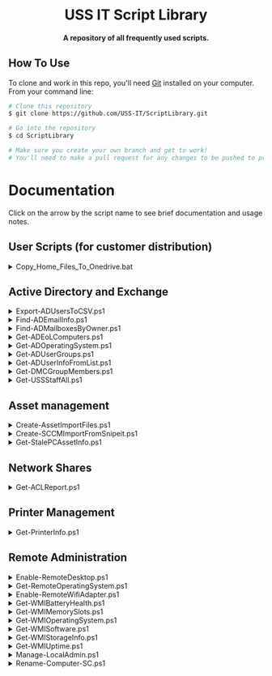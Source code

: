 
<h1 align="center">
  USS IT Script Library
</h1>

<h4 align="center">A repository of all frequently used scripts.</h4>

## How To Use

To clone and work in this repo, you'll need [Git](https://git-scm.com) installed on your computer. From your command line:

```bash
# Clone this repository
$ git clone https://github.com/USS-IT/ScriptLibrary.git

# Go into the repository
$ cd ScriptLibrary

# Make sure you create your own branch and get to work!
# You'll need to make a pull request for any changes to be pushed to production.
```

# Documentation
Click on the arrow by the script name to see brief documentation and usage notes.

## User Scripts (for customer distribution)
<details>
<summary>Copy_Home_Files_To_Onedrive.bat</summary>
Allows users to safely copy all of the files on their HOME network share into the Documents folder on their OneDrive. User must be on a Hopkins network / VPN to do the copy.
</details>

## Active Directory and Exchange

<details>
<summary>Export-ADUsersToCSV.ps1</summary>
Output the members of a group to CSV file or show it in a pop-up. This includes nested members.
</details>

<details>
<summary>Find-ADEmailInfo.ps1</summary>
Search for accounts with primary mail and aliases using given wildcard *, showing information about any associated mail management (OLGroups) found.
	
For example, `*communications*` will show accounts with the word "communications" included in their primary or alias email addresses.
</details>

<details>
<summary>Find-ADMailboxesByOwner.ps1</summary>
Outputs all shared service account mailboxes owned or co-owned by the given user.
</details>

<details>
<summary>Get-ADEoLComputers.ps1</summary>
Outputs information on EOL computers from AD.
</details>

<details>
<summary>Get-ADOperatingSystem.ps1</summary>
Get OperatingSystemVersion reported by AD for given computer name. 
</details>

<details>
<summary>Get-ADUserGroups.ps1</summary>
Outputs a user's groups to a CSV file or show it in a pop-up. Can include all nested groups. 
</details>

<details>
<summary>Get-ADUserInfoFromList.ps1</summary>
Returns a list of users from AD given a CSV containing their Emails or JHEDs. Input CSV file must have column header "User". This can be either an email address (including aliases), UPN, or username/JHED.
</details>

<details>
<summary>Get-DMCGroupMembers.ps1</summary>
Show DMC group memberships for given domain user. Does NOT require RSAT tools.
</details>

<details>
<summary>Get-USSStaffAll.ps1</summary>
Outputs all staff and contractors in USS where company="USS" to a CSV file "uss_staff.csv" saved in OneDrive.
</details>

## Asset management

<details>
<summary>Create-AssetImportFiles.ps1</summary>
Creates import files for Snipe-It, SCCM, and JHARS from a Dell report exported as CSV. Can copy the files for SCCM and Snipe-It into their import paths.
</details>

<details>
<summary>Create-SCCMImportFromSnipeit.ps1</summary>
Creates an import file for SCCM from a previous Snipe-It export for re-importing a computer that's fallen out of SCCM, optionally copying over the file to the SCCM import path.
</details>

<details>
<summary>Get-StalePCAssetInfo.ps1</summary>
Compiles a report of assets to be deleted cross-referenced with our SOR (Snipe-It). The asset report must have the "ComputerName" column.
</details>

## Network Shares

<details>
<summary>Get-ACLReport.ps1</summary>
Returns all changed security permissions (ACL) and owners for subfolders starting at given root folder. Can compile results into a CSV file. This may take a while to complete when run on a remote network share.
</details>

## Printer Management

<details>
<summary>Get-PrinterInfo.ps1</summary>
Gets installed printer info for an online computer. Attempts to resolve WSD to IP addresses.
</details>

## Remote Administration

<details>
<summary>Enable-RemoteDesktop.ps1</summary>
Remotely enables Remote Desktop for the target computer using WMI.
</details>

<details>
<summary>Get-RemoteOperatingSystem.ps1</summary>
Queries a system's operating system version using both WMI (if it's online) and AD. Requires RSAT tools.
</details>

<details>
<summary>Enable-RemoteWifiAdapter.ps1</summary>
Uses WMI to remotely enable any disabled WiFi adapters for a system online with ethernet.
</details>

<details>
<summary>Get-WMIBatteryHealth.ps1</summary>
Uses WMI to query info on an online computer's battery health and current capacity.
</details>

<details>
<summary>Get-WMIMemorySlots.ps1</summary>
Uses WMI to query info on an online computer's installed and free memory slots.
</details>

<details>
<summary>Get-WMIOperatingSystem.ps1</summary>
Uses WMI to query an online computer's operating system info.
</details>

<details>
<summary>Get-WMISoftware.ps1</summary>
Uses WMI to query an online computer's installed software. This should match Add/Remove Programs.
</details>

<details>
<summary>Get-WMIStorageInfo.ps1</summary>
Uses WMI to query an online computer's disk info (free space, type, etc.)
</details>

<details>
<summary>Get-WMIUptime.ps1</summary>
Uses WMI to query an online computer's uptime. Note Power > Shutdown will not reset this value.
</details>

<details>
<summary>Manage-LocalAdmin.ps1</summary>
Remotely disables or enables a local account on a given machine. This must be run under an account with local admin access on the target computer.
</details>

<details>
<summary>Rename-Computer-SC.ps1</summary>
Renames a remote computer using modern credentials (including virtual smartcards).
</details>

